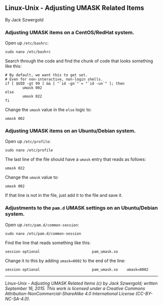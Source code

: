 ## Linux-Unix - Adjusting UMASK Related Items

By Jack Szwergold

### Adjusting UMASK items on a CentOS/RedHat system.

Open up `/etc/bashrc`:

    sudo nano /etc/bashrc

Search through the code and find the chunk of code that looks something like this:

	# By default, we want this to get set.
	# Even for non-interactive, non-login shells.
	if [ $UID -gt 99 ] && [ "`id -gn`" = "`id -un`" ]; then
	        umask 002
	else
	    	umask 022
	fi

Change the `umask` value in the `else` logic to:

    umask 002

### Adjusting UMASK items on an Ubuntu/Debian system.

Open up `/etc/profile`:

    sudo nano /etc/profile

The last line of the file should have a `umask` entry that reads as follows:

    umask 022

Change the `umask` value to:

    umask 002

If that line is not in the file, just add it to the file and save it.

### Adjustments to the `pam.d` UMASK settings on an Ubuntu/Debian system.

Open up `/etc/pam.d/common-session`:

    sudo nano /etc/pam.d/common-session

Find the line that reads something like this:

    session optional                        pam_umask.so

Change it to this by adding `umask=0002` to the end of the line:

    session optional                        pam_umask.so	umask=0002

***

*Linux-Unix - Adjusting UMASK Related Items (c) by Jack Szwergold; written September 16, 2015. This work is licensed under a Creative Commons Attribution-NonCommercial-ShareAlike 4.0 International License (CC-BY-NC-SA-4.0).*
